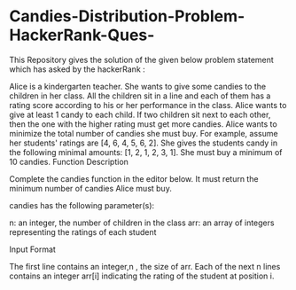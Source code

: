 # Candies-Distribution-Problem-HackerRank-Ques-

This Repository gives the solution of the given below problem statement which has asked by the hackerRank : 


Alice is a kindergarten teacher. She wants to give some candies to the children in her class.  All the children sit in a line and each of them has a rating score according to his or her performance in the class.  Alice wants to give at least 1 candy to each child. If two children sit next to each other, then the one with the higher rating must get more candies. Alice wants to minimize the total number of candies she must buy.
For example, assume her students' ratings are [4, 6, 4, 5, 6, 2]. She gives the students candy in the following minimal amounts: [1, 2, 1, 2, 3, 1]. She must buy a minimum of 10 candies.
Function Description

Complete the candies function in the editor below. It must return the minimum number of candies Alice must buy.

candies has the following parameter(s):

n: an integer, the number of children in the class
arr: an array of integers representing the ratings of each student

Input Format

The first line contains an integer,n , the size of arr.
Each of the next n lines contains an integer arr[i] indicating the rating of the student at position i.
